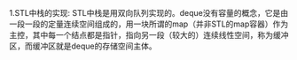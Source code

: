 1.STL中栈的实现: STL中栈是用双向队列实现的。deque没有容量的概念，它是由一段一段的定量连续空间组成的，用一块所谓的map（并非STL的map容器）作为主控，其中每一个结点都是指针，指向另一段（较大的）连续线性空间，称为缓冲区，而缓冲区就是deque的存储空间主体。